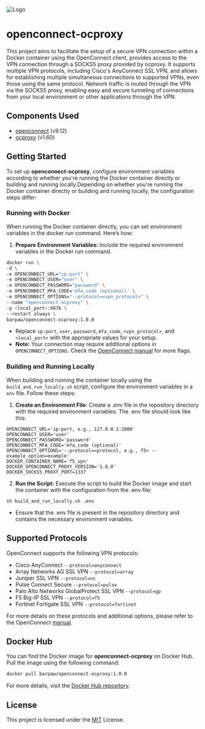 
![Logo](https://dev-to-uploads.s3.amazonaws.com/uploads/articles/th5xamgrr6se0x5ro4g6.png)


# openconnect-ocproxy

This project aims to facilitate the setup of a secure VPN connection within a Docker container using the OpenConnect client, provides access to the VPN connection through a SOCKS5 proxy provided by ocproxy. It supports multiple VPN protocols, including Cisco's AnyConnect SSL VPN, and allows for establishing multiple simultaneous connections to supported VPNs, even those using the same protocol. Network traffic is routed through the VPN via the SOCKS5 proxy, enabling easy and secure tunneling of connections from your local environment or other applications through the VPN.

## Components Used

- [openconnect](https://gitlab.com/openconnect/openconnect) (v9.12)
- [ocproxy](https://github.com/cernekee/ocproxy) (v1.60)
## Getting Started

To set up **openconnect-ocproxy**, configure environment variables according to whether you're running the Docker container directly or building and running locally.Depending on whether you're running the Docker container directly or building and running locally, the configuration steps differ:

### Running with Docker

When running the Docker container directly, you can set environment variables in the docker run command. Here’s how:

1. **Prepare Environment Variables:** Include the required environment variables in the Docker run command.

```bash
docker run \
-d \
-e OPENCONNECT_URL="ip:port" \
-e OPENCONNECT_USER="user" \
-e OPENCONNECT_PASSWORD="password" \
-e OPENCONNECT_MFA_CODE='mfa_code (optional)' \
-e OPENCONNECT_OPTIONS="--protocol=<vpn_protocol>" \
--name "openconnect-ocproxy" \
-p <local_port>:9876 \
--restart always \
barpaw/openconnect-ocproxy:1.0.0
```
- Replace ``ip:port``, ``user``, ``password``, ``mfa_code``, ``<vpn_protocol>``, and ``<local_port>`` with the appropriate values for your setup.
- **Note:** Your connection may require additional options in ``OPENCONNECT_OPTIONS``. Check the [OpenConnect manual](https://www.infradead.org/openconnect/manual.html) for more flags.

### Building and Running Locally

When building and running the container locally using the ``build_and_run_locally.sh`` script, configure the environment variables in a ``env`` file. Follow these steps:

1. **Create an Environment File:** Create a .env file in the repository directory with the required environment variables. The .env file should look like this:

```
OPENCONNECT_URL='ip:port, e.g., 127.0.0.1:2000'
OPENCONNECT_USER='user'
OPENCONNECT_PASSWORD='password'
OPENCONNECT_MFA_CODE='mfa_code (optional)'
OPENCONNECT_OPTIONS='--protocol=<protocol, e.g., f5> --example_option=example'
DOCKER_CONTAINER_NAME='f5_vpn'
DOCKER_OPENCONNECT_PROXY_VERSION='1.0.0'
DOCKER_SOCKS5_PROXY_PORT=1337
```

2. **Run the Script:** Execute the script to build the Docker image and start the container with the configuration from the .env file:

```
sh build_and_run_locally.sh .env
```

- Ensure that the .env file is present in the repository directory and contains the necessary environment variables.
## Supported Protocols

OpenConnect supports the following VPN protocols:

- Cisco AnyConnect ``--protocol=anyconnect``
- Array Networks AG SSL VPN ``--protocol=array``
- Juniper SSL VPN ``--protocol=nc``
- Pulse Connect Secure ``--protocol=pulse``
- Palo Alto Networks GlobalProtect SSL VPN ``--protocol=gp``
- F5 Big-IP SSL VPN ``--protocol=f5``
- Fortinet Fortigate SSL VPN ``--protocol=fortinet``

For more details on these protocols and additional options, please refer to the OpenConnect [manual](https://www.infradead.org/openconnect/manual.html).
## Docker Hub

You can find the Docker image for **openconnect-ocproxy** on Docker Hub. Pull the image using the following command:

```bash
docker pull barpaw/openconnect-ocproxy:1.0.0
```

For more details, visit the [Docker Hub repository](https://hub.docker.com/r/barpaw/openconnect-ocproxy).

## License

This project is licensed under the [MIT](https://choosealicense.com/licenses/mit/) License.

